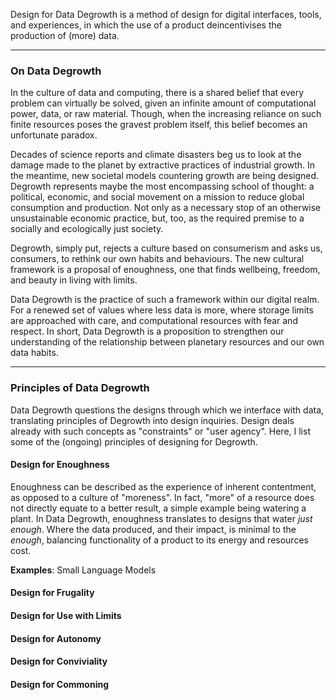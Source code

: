 Design for Data Degrowth is a method of design for digital interfaces, tools, and experiences, in which the use of a product deincentivises the production of (more) data.

---
### On Data Degrowth

In the culture of data and computing, there is a shared belief that every problem can virtually be solved, given an infinite amount of computational power, data, or raw material. Though, when the increasing reliance on such finite resources poses the gravest problem itself, this belief becomes an unfortunate paradox.

Decades of science reports and climate disasters beg us to look at the damage made to the planet by extractive practices of industrial growth. In the meantime, new societal models countering growth are being designed. Degrowth represents maybe the most encompassing school of thought: a political, economic, and social movement on a mission to reduce global consumption and production. Not only as a necessary stop of an otherwise unsustainable economic practice, but, too, as the required premise to a socially and ecologically just society.

Degrowth, simply put, rejects a culture based on consumerism and asks us, consumers, to rethink our own habits and behaviours. The new cultural framework is a proposal of enoughness, one that finds wellbeing, freedom, and beauty in living with limits.

Data Degrowth is the practice of such a framework within our digital realm. For a renewed set of values where less data is more, where storage limits are approached with care, and computational resources with fear and respect. In short, Data Degrowth is a proposition to strengthen our understanding of the relationship between planetary resources and our own data habits.

---
### Principles of Data Degrowth

Data Degrowth questions the designs through which we interface with data, translating principles of Degrowth into design inquiries. Design deals already with such concepts as "constraints" or "user agency". Here, I list some of the (ongoing) principles of designing for Degrowth.
#### Design for Enoughness
Enoughness can be described as the experience of inherent contentment, as opposed to a culture of "moreness". In fact, "more" of a resource does not directly equate to a better result, a simple example being watering a plant. In Data Degrowth, enoughness translates to designs that water *just enough*. Where the data produced, and their impact, is minimal to the *enough*, balancing functionality of a product to its energy and resources cost.

**Examples**: Small Language Models
#### Design for Frugality
#### Design for Use with Limits
#### Design for Autonomy
#### Design for Conviviality
#### Design for Commoning



